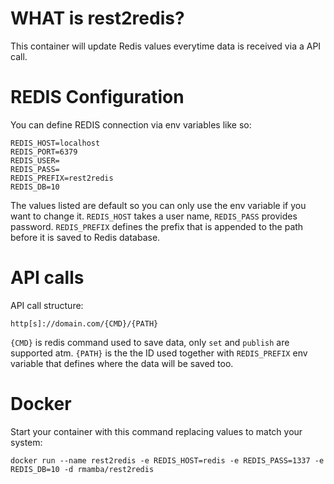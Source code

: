 # WHAT is rest2redis?

This container will update Redis values everytime data is received via a API call.

# REDIS Configuration

You can define REDIS connection via env variables like so:
```
REDIS_HOST=localhost
REDIS_PORT=6379
REDIS_USER=
REDIS_PASS=
REDIS_PREFIX=rest2redis
REDIS_DB=10
```
The values listed are default so you can only use the env variable if you want to change it.
`REDIS_HOST` takes a user name, `REDIS_PASS` provides password.
`REDIS_PREFIX` defines the prefix that is appended to the path before it is saved to Redis database.

# API calls

API call structure:
```
http[s]://domain.com/{CMD}/{PATH}
```
`{CMD}` is redis command used to save data, only `set` and `publish` are supported atm.
`{PATH}` is the the ID used together with `REDIS_PREFIX` env variable that defines where the data will be saved too.

# Docker

Start your container with this command replacing values to match your system:
```
docker run --name rest2redis -e REDIS_HOST=redis -e REDIS_PASS=1337 -e REDIS_DB=10 -d rmamba/rest2redis
```
